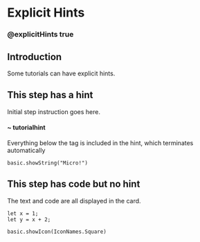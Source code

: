 # Explicit Hints

### @explicitHints true

## Introduction

Some tutorials can have explicit hints.

## This step has a hint

Initial step instruction goes here.

#### ~ tutorialhint 

Everything below the tag is included in the hint, which terminates automatically

```blocks
basic.showString("Micro!")
```

## This step has code but no hint

The text and code are all displayed in the card.

```blocks
let x = 1;
let y = x + 2;
```

```ghost
basic.showIcon(IconNames.Square)
```